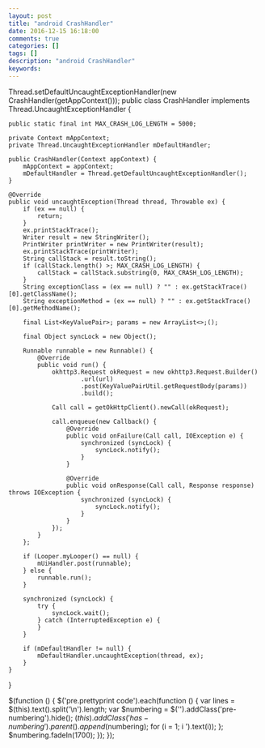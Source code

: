 ```yaml
---
layout: post
title: "android CrashHandler"
date: 2016-12-15 16:18:00 
comments: true
categories: []
tags: []
description: "android CrashHandler"
keywords: 
---
```



 
  Thread.setDefaultUncaughtExceptionHandler(new CrashHandler(getAppContext()));
  public class CrashHandler implements Thread.UncaughtExceptionHandler {

    public static final int MAX_CRASH_LOG_LENGTH = 5000;

    private Context mAppContext;
    private Thread.UncaughtExceptionHandler mDefaultHandler;

    public CrashHandler(Context appContext) {
        mAppContext = appContext;
        mDefaultHandler = Thread.getDefaultUncaughtExceptionHandler();
    }

    @Override
    public void uncaughtException(Thread thread, Throwable ex) {
        if (ex == null) {
            return;
        }
        ex.printStackTrace();
        Writer result = new StringWriter();
        PrintWriter printWriter = new PrintWriter(result);
        ex.printStackTrace(printWriter);
        String callStack = result.toString();
        if (callStack.length() >; MAX_CRASH_LOG_LENGTH) {
            callStack = callStack.substring(0, MAX_CRASH_LOG_LENGTH);
        }
        String exceptionClass = (ex == null) ? "" : ex.getStackTrace()[0].getClassName();
        String exceptionMethod = (ex == null) ? "" : ex.getStackTrace()[0].getMethodName();

        final List<KeyValuePair>; params = new ArrayList<>;();

        final Object syncLock = new Object();

        Runnable runnable = new Runnable() {
            @Override
            public void run() {
                okhttp3.Request okRequest = new okhttp3.Request.Builder()
                        .url(url)
                        .post(KeyValuePairUtil.getRequestBody(params))
                        .build();

                Call call = getOkHttpClient().newCall(okRequest);

                call.enqueue(new Callback() {
                    @Override
                    public void onFailure(Call call, IOException e) {
                        synchronized (syncLock) {
                            syncLock.notify();
                        }
                    }

                    @Override
                    public void onResponse(Call call, Response response) throws IOException {
                        synchronized (syncLock) {
                            syncLock.notify();
                        }
                    }
                });
            }
        };

        if (Looper.myLooper() == null) {
            mUiHandler.post(runnable);
        } else {
            runnable.run();
        }

        synchronized (syncLock) {
            try {
                syncLock.wait();
            } catch (InterruptedException e) {
            }
        }

        if (mDefaultHandler != null) {
            mDefaultHandler.uncaughtException(thread, ex);
        }
    }
}
 
 
  $(function () {
                $('pre.prettyprint code').each(function () {
                    var lines = $(this).text().split('\n').length;
                    var $numbering = $('').addClass('pre-numbering').hide();
                    $(this).addClass('has-numbering').parent().append($numbering);
                    for (i = 1; i ').text(i));
                    };
                    $numbering.fadeIn(1700);
                });
            });
 


